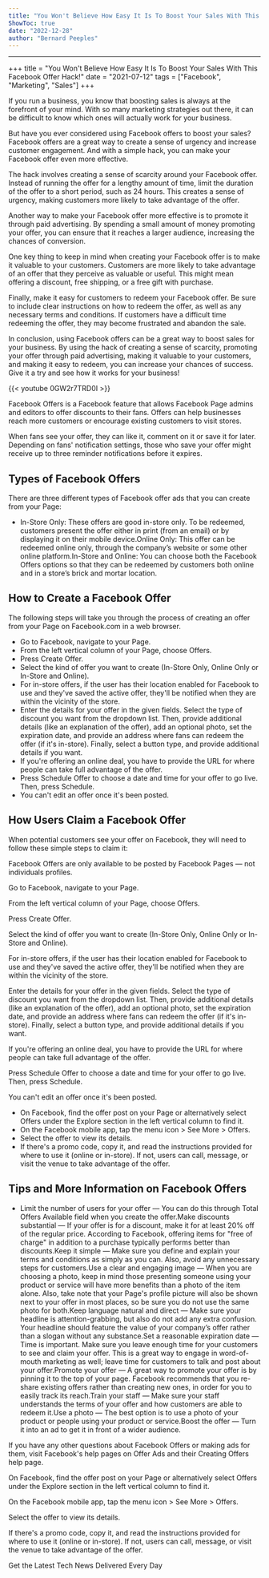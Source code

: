 ```yaml
---
title: "You Won't Believe How Easy It Is To Boost Your Sales With This Facebook Offer Hack!"
ShowToc: true 
date: "2022-12-28"
author: "Bernard Peeples"
---
```

*****
+++
title = "You Won't Believe How Easy It Is To Boost Your Sales With This Facebook Offer Hack!"
date = "2021-07-12"
tags = ["Facebook", "Marketing", "Sales"]
+++

If you run a business, you know that boosting sales is always at the forefront of your mind. With so many marketing strategies out there, it can be difficult to know which ones will actually work for your business. 

But have you ever considered using Facebook offers to boost your sales? Facebook offers are a great way to create a sense of urgency and increase customer engagement. And with a simple hack, you can make your Facebook offer even more effective.

The hack involves creating a sense of scarcity around your Facebook offer. Instead of running the offer for a lengthy amount of time, limit the duration of the offer to a short period, such as 24 hours. This creates a sense of urgency, making customers more likely to take advantage of the offer.

Another way to make your Facebook offer more effective is to promote it through paid advertising. By spending a small amount of money promoting your offer, you can ensure that it reaches a larger audience, increasing the chances of conversion.

One key thing to keep in mind when creating your Facebook offer is to make it valuable to your customers. Customers are more likely to take advantage of an offer that they perceive as valuable or useful. This might mean offering a discount, free shipping, or a free gift with purchase.

Finally, make it easy for customers to redeem your Facebook offer. Be sure to include clear instructions on how to redeem the offer, as well as any necessary terms and conditions. If customers have a difficult time redeeming the offer, they may become frustrated and abandon the sale.

In conclusion, using Facebook offers can be a great way to boost sales for your business. By using the hack of creating a sense of scarcity, promoting your offer through paid advertising, making it valuable to your customers, and making it easy to redeem, you can increase your chances of success. Give it a try and see how it works for your business!

{{< youtube 0GW2r7TRD0I >}} 




Facebook Offers is a Facebook feature that allows Facebook Page admins and editors to offer discounts to their fans. Offers can help businesses reach more customers or encourage existing customers to visit stores.

 

When fans see your offer, they can like it, comment on it or save it for later. Depending on fans' notification settings, those who save your offer might receive up to three reminder notifications before it expires.

 
##   Types of Facebook Offers  
 

There are three different types of Facebook offer ads that you can create from your Page:

 
- In-Store Only: These offers are good in-store only. To be redeemed, customers present the offer either in print (from an email) or by displaying it on their mobile device.Online Only: This offer can be redeemed online only, through the company’s website or some other online platform.In-Store and Online: You can choose both the Facebook Offers options so that they can be redeemed by customers both online and in a store’s brick and mortar location.

 
##   How to Create a Facebook Offer  
 

The following steps will take you through the process of creating an offer from your Page on Facebook.com in a web browser.

 
- Go to Facebook, navigate to your Page.
 - From the left vertical column of your Page, choose Offers.
 - Press Create Offer.
 - Select the kind of offer you want to create (In-Store Only, Online Only or In-Store and Online).
 - For in-store offers, if the user has their location enabled for Facebook to use and they've saved the active offer, they'll be notified when they are within the vicinity of the store.
 - Enter the details for your offer in the given fields. Select the type of discount you want from the dropdown list. Then, provide additional details (like an explanation of the offer), add an optional photo, set the expiration date, and provide an address where fans can redeem the offer (if it's in-store). Finally, select a button type, and provide additional details if you want.
 - If you're offering an online deal, you have to provide the URL for where people can take full advantage of the offer.
 - Press Schedule Offer to choose a date and time for your offer to go live. Then, press Schedule.
 - You can't edit an offer once it's been posted.

 
##   How Users Claim a Facebook Offer  
 

When potential customers see your offer on Facebook, they will need to follow these simple steps to claim it:

 
Facebook Offers are only available to be posted by Facebook Pages — not individuals profiles.
 

Go to Facebook, navigate to your Page.

 

From the left vertical column of your Page, choose Offers.

 

Press Create Offer.

 

Select the kind of offer you want to create (In-Store Only, Online Only or In-Store and Online).

 
For in-store offers, if the user has their location enabled for Facebook to use and they've saved the active offer, they'll be notified when they are within the vicinity of the store.
 

Enter the details for your offer in the given fields. Select the type of discount you want from the dropdown list. Then, provide additional details (like an explanation of the offer), add an optional photo, set the expiration date, and provide an address where fans can redeem the offer (if it's in-store). Finally, select a button type, and provide additional details if you want.

 
If you're offering an online deal, you have to provide the URL for where people can take full advantage of the offer.
 

Press Schedule Offer to choose a date and time for your offer to go live. Then, press Schedule.

 
You can't edit an offer once it's been posted.
 
- On Facebook, find the offer post on your Page or alternatively select Offers under the Explore section in the left vertical column to find it.
 - On the Facebook mobile app, tap the menu icon > See More > Offers.
 - Select the offer to view its details.
 - If there's a promo code, copy it, and read the instructions provided for where to use it (online or in-store). If not, users can call, message, or visit the venue to take advantage of the offer.

 
##   Tips and More Information on Facebook Offers  
 
- Limit the number of users for your offer — You can do this through Total Offers Available field when you create the offer.Make discounts substantial — If your offer is for a discount, make it for at least 20% off of the regular price. According to Facebook, offering items for "free of charge" in addition to a purchase typically performs better than discounts.Keep it simple — Make sure you define and explain your terms and conditions as simply as you can. Also, avoid any unnecessary steps for customers.Use a clear and engaging image — When you are choosing a photo, keep in mind those presenting someone using your product or service will have more benefits than a photo of the item alone. Also, take note that your Page's profile picture will also be shown next to your offer in most places, so be sure you do not use the same photo for both.Keep language natural and direct — Make sure your headline is attention-grabbing, but also do not add any extra confusion. Your headline should feature the value of your company’s offer rather than a slogan without any substance.Set a reasonable expiration date — Time is important. Make sure you leave enough time for your customers to see and claim your offer. This is a great way to engage in word-of-mouth marketing as well; leave time for customers to talk and post about your offer.Promote your offer — A great way to promote your offer is by pinning it to the top of your page. Facebook recommends that you re-share existing offers rather than creating new ones, in order for you to easily track its reach.Train your staff — Make sure your staff understands the terms of your offer and how customers are able to redeem it.Use a photo — The best option is to use a photo of your product or people using your product or service.Boost the offer — Turn it into an ad to get it in front of a wider audience.

 

If you have any other questions about Facebook Offers or making ads for them, visit Facebook's help pages on Offer Ads and their Creating Offers help page.

 

On Facebook, find the offer post on your Page or alternatively select Offers under the Explore section in the left vertical column to find it.

 

On the Facebook mobile app, tap the menu icon > See More > Offers.

 

Select the offer to view its details.

 

If there's a promo code, copy it, and read the instructions provided for where to use it (online or in-store). If not, users can call, message, or visit the venue to take advantage of the offer.

 

Get the Latest Tech News Delivered Every Day




